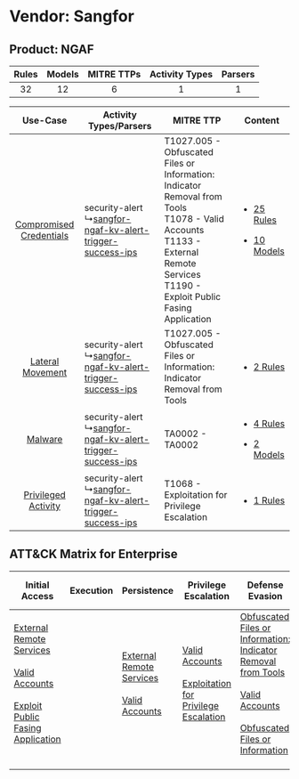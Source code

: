 Vendor: Sangfor
===============
Product: NGAF
-------------
| Rules | Models | MITRE TTPs | Activity Types | Parsers |
|:-----:|:------:|:----------:|:--------------:|:-------:|
|  32   |   12   |     6      |       1        |    1    |

|    Use-Case    | Activity Types/Parsers    | MITRE TTP    | Content    |
|:----:| ---- | ---- | ---- |
| [Compromised Credentials](../../../UseCases/uc_compromised_credentials.md) |  security-alert<br> ↳[sangfor-ngaf-kv-alert-trigger-success-ips](Ps/pC_sangforngafkvalerttriggersuccessips.md)<br> | T1027.005 - Obfuscated Files or Information: Indicator Removal from Tools<br>T1078 - Valid Accounts<br>T1133 - External Remote Services<br>T1190 - Exploit Public Fasing Application<br> | [<ul><li>25 Rules</li></ul><ul><li>10 Models</li></ul>](RM/r_m_sangfor_ngaf_Compromised_Credentials.md) |
|        [Lateral Movement](../../../UseCases/uc_lateral_movement.md)        |  security-alert<br> ↳[sangfor-ngaf-kv-alert-trigger-success-ips](Ps/pC_sangforngafkvalerttriggersuccessips.md)<br> | T1027.005 - Obfuscated Files or Information: Indicator Removal from Tools<br>    | [<ul><li>2 Rules</li></ul>](RM/r_m_sangfor_ngaf_Lateral_Movement.md)    |
|    [Malware](../../../UseCases/uc_malware.md)    |  security-alert<br> ↳[sangfor-ngaf-kv-alert-trigger-success-ips](Ps/pC_sangforngafkvalerttriggersuccessips.md)<br> | TA0002 - TA0002<br>    | [<ul><li>4 Rules</li></ul><ul><li>2 Models</li></ul>](RM/r_m_sangfor_ngaf_Malware.md)    |
|     [Privileged Activity](../../../UseCases/uc_privileged_activity.md)     |  security-alert<br> ↳[sangfor-ngaf-kv-alert-trigger-success-ips](Ps/pC_sangforngafkvalerttriggersuccessips.md)<br> | T1068 - Exploitation for Privilege Escalation<br>    | [<ul><li>1 Rules</li></ul>](RM/r_m_sangfor_ngaf_Privileged_Activity.md)    |

ATT&CK Matrix for Enterprise
----------------------------
| Initial Access                                                                                                                                                                                                                         | Execution | Persistence                                                                                                                                      | Privilege Escalation                                                                                                                                          | Defense Evasion                                                                                                                                                                                                                                                               | Credential Access | Discovery | Lateral Movement | Collection | Command and Control | Exfiltration | Impact |
| -------------------------------------------------------------------------------------------------------------------------------------------------------------------------------------------------------------------------------------- | --------- | ------------------------------------------------------------------------------------------------------------------------------------------------ | ------------------------------------------------------------------------------------------------------------------------------------------------------------- | ----------------------------------------------------------------------------------------------------------------------------------------------------------------------------------------------------------------------------------------------------------------------------- | ----------------- | --------- | ---------------- | ---------- | ------------------- | ------------ | ------ |
| [External Remote Services](https://attack.mitre.org/techniques/T1133)<br><br>[Valid Accounts](https://attack.mitre.org/techniques/T1078)<br><br>[Exploit Public Fasing Application](https://attack.mitre.org/techniques/T1190)<br><br> |           | [External Remote Services](https://attack.mitre.org/techniques/T1133)<br><br>[Valid Accounts](https://attack.mitre.org/techniques/T1078)<br><br> | [Valid Accounts](https://attack.mitre.org/techniques/T1078)<br><br>[Exploitation for Privilege Escalation](https://attack.mitre.org/techniques/T1068)<br><br> | [Obfuscated Files or Information: Indicator Removal from Tools](https://attack.mitre.org/techniques/T1027/005)<br><br>[Valid Accounts](https://attack.mitre.org/techniques/T1078)<br><br>[Obfuscated Files or Information](https://attack.mitre.org/techniques/T1027)<br><br> |                   |           |                  |            |                     |              |        |